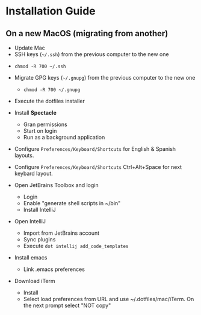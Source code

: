 # Installation Guide

## On a new MacOS (migrating from another)
* Update Mac 
*  SSH keys (`~/.ssh`) from the previous computer to the new one
  - `chmod -R 700 ~/.ssh`
* Migrate GPG keys (`~/.gnupg`) from the previous computer to the new one
  - `chmod -R 700 ~/.gnupg`
* Execute the dotfiles installer
* Install **Spectacle**
  - Gran permissions
  - Start on login
  - Run as a background application
* Configure `Preferences/Keyboard/Shortcuts` for English & Spanish layouts.
* Configure `Preferences/Keyboard/Shortcuts` Ctrl+Alt+Space for next keybard layout.

* Open JetBrains Toolbox and login
  - Login
  - Enable "generate shell scripts in ~/bin"
  - Install IntelliJ
* Open IntelliJ
  - Import from JetBrains account
  - Sync plugins
  - Execute `dot intellij add_code_templates`

* Install emacs
  - Link .emacs preferences

* Download iTerm
  - Install
  - Select load preferences from URL and use ~/.dotfiles/mac/iTerm. On the next prompt select "NOT copy"
